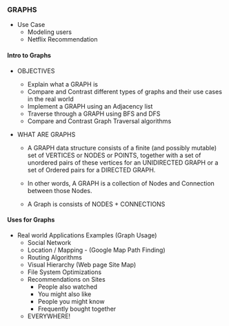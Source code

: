 ### GRAPHS

- Use Case
  - Modeling users
  - Netflix Recommendation

#### Intro to Graphs

- OBJECTIVES

  - Explain what a GRAPH is
  - Compare and Contrast different types of graphs and their use cases in the real world
  - Implement a GRAPH using an Adjacency list
  - Traverse through a GRAPH using BFS and DFS
  - Compare and Contrast Graph Traversal algorithms

- WHAT ARE GRAPHS

  - A GRAPH data structure consists of a finite (and possibly mutable) set of VERTICES or NODES or POINTS,
    together with a set of unordered pairs of these vertices for an UNIDIRECTED GRAPH or a set of Ordered
    pairs for a DIRECTED GRAPH.

  - In other words, A GRAPH is a collection of Nodes and Connection between those Nodes.
  - A Graph is consists of NODES + CONNECTIONS

#### Uses for Graphs

- Real world Applications Examples (Graph Usage)
  - Social Network
  - Location / Mapping - (Google Map Path Finding)
  - Routing Algorithms
  - Visual Hierarchy (Web page Site Map)
  - File System Optimizations
  - Recommendations on Sites
    - People also watched
    - You might also like
    - People you might know
    - Frequently bought together
  - EVERYWHERE!
